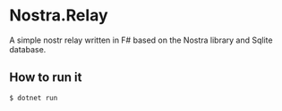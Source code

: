 # Nostra.Relay

A simple nostr relay written in F# based on the Nostra library and Sqlite database. 

## How to run it

```bash
$ dotnet run
```
